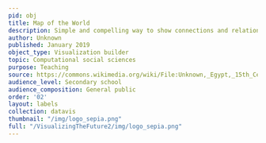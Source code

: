 ```yaml
---
pid: obj
title: Map of the World
description: Simple and compelling way to show connections and relationships within a community of individuals.
author: Unknown
published: January 2019
object_type: Visualization builder
topic: Computational social sciences
purpose: Teaching
source: https://commons.wikimedia.org/wiki/File:Unknown,_Egypt,_15th_Century_-_Map_of_World_-_Google_Art_Project.jpg
audience_level: Secondary school
audience_composition: General public
order: '02'
layout: labels
collection: datavis
thumbnail: "/img/logo_sepia.png"
full: "/VisualizingTheFuture2/img/logo_sepia.png"
---
```

